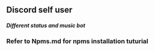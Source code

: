 ## Discord self user

##### Different status and music bot
### Refer to Npms.md for npms installation tuturial
